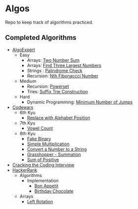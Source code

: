 # Algos

Repo to keep track of algorithms practiced.

## Completed Algorithms

* [AlgoExpert](https://www.algoexpert.io/)
  * Easy
    * Arrays: [Two Number Sum](https://www.algoexpert.io/questions/Two%20Number%20Sum)
    * Arrays: [Find Three Largest Numbers](https://www.algoexpert.io/questions/Find%20Three%20Largest%20Numbers)
    * Strings : [Palindrome Check](https://www.algoexpert.io/questions/Palindrome%20Check)
    * Recursion: [Nth Fibonaccci Number](https://www.algoexpert.io/questions/Nth%20Fibonacci)
  * Medium
    * Recursion: [Powerset](https://www.algoexpert.io/questions/Powerset)
    * Tries: [Suffix Trie Construction](https://www.algoexpert.io/questions/Suffix%20Trie%20Construction)
  * Hard
    * Dynamic Programming: [Minimum Number of Jumps](https://www.algoexpert.io/questions/Min%20Number%20Of%20Jumps)
* [Codewars](https://www.codewars.com)
    * 6th Kyu
        * [Replace with Alphabet Position](https://www.codewars.com/kata/546f922b54af40e1e90001da)
    * 7th Kyu
        * [Vowel Count](https://www.codewars.com/kata/54ff3102c1bad923760001f3)
    * 8th Kyu
        * [Fake Binary](https://www.codewars.com/kata/57eae65a4321032ce000002d)
        * [Simple Multiplication](https://www.codewars.com/kata/583710ccaa6717322c000105)
        * [Convert a Number to a String](https://www.codewars.com/kata/5265326f5fda8eb1160004c8)
        * [Grasshopper - Summation](https://www.codewars.com/kata/55d24f55d7dd296eb9000030)
        * [Sum of Positive](https://www.codewars.com/kata/5715eaedb436cf5606000381)
* [Cracking the Coding Interview](http://www.crackingthecodinginterview.com/)
* [HackerRank](https://www.hackerrank.com)
    * Algorithms
        * Implementation
            * [Bon Appetit](https://www.hackerrank.com/challenges/bon-appetit/problem)
            * [Birthday Chocolate](https://www.hackerrank.com/challenges/the-birthday-bar/problem)
    * Arrays
        * [Left Rotation](https://www.hackerrank.com/challenges/ctci-array-left-rotation)

